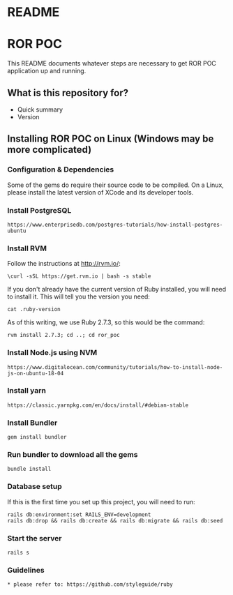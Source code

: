# README #
# ROR POC #


This README documents whatever steps are necessary to get ROR POC application up and running.

## What is this repository for? ##

* Quick summary
* Version

## Installing ROR POC on Linux (Windows may be more complicated) ##

### Configuration & Dependencies ###

Some of the gems do require their source code to be compiled. On a Linux, please install the latest version of XCode and its developer tools.

### Install PostgreSQL ###

    https://www.enterprisedb.com/postgres-tutorials/how-install-postgres-ubuntu

### Install RVM ###

Follow the instructions at http://rvm.io/:

    \curl -sSL https://get.rvm.io | bash -s stable

If you don't already have the current version of Ruby installed, you will need to install it.  This will tell you the version you need:

    cat .ruby-version

As of this writing, we use Ruby 2.7.3, so this would be the command:

    rvm install 2.7.3; cd ..; cd ror_poc

### Install Node.js using NVM  ###

    https://www.digitalocean.com/community/tutorials/how-to-install-node-js-on-ubuntu-18-04

### Install yarn ###

    https://classic.yarnpkg.com/en/docs/install/#debian-stable

### Install Bundler ###

    gem install bundler 
    
### Run bundler to download all the gems ###

    bundle install

### Database setup ###

If this is the first time you set up this project, you will need to run:

    rails db:environment:set RAILS_ENV=development
    rails db:drop && rails db:create && rails db:migrate && rails db:seed

### Start the server ###

    rails s

### Guidelines ###

	* please refer to: https://github.com/styleguide/ruby